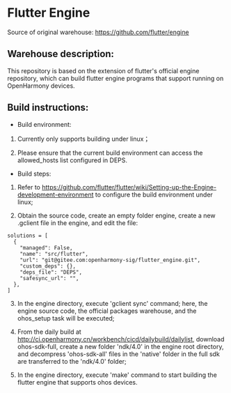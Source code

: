 Flutter Engine
===============

Source of original warehouse: https://github.com/flutter/engine

## Warehouse description:
This repository is based on the extension of flutter's official engine repository, which can build flutter engine programs that support running on OpenHarmony devices.

## Build instructions:

* Build environment:
1. Currently only supports building under linux；

2. Please ensure that the current build environment can access the allowed_hosts list configured in DEPS.

* Build steps:
1. Refer to https://github.com/flutter/flutter/wiki/Setting-up-the-Engine-development-environment to configure the build environment under linux;

2. Obtain the source code, create an empty folder engine, create a new .gclient file in the engine, and edit the file:
```
solutions = [
  {
    "managed": False,
    "name": "src/flutter",
    "url": "git@gitee.com:openharmony-sig/flutter_engine.git",
    "custom_deps": {},
    "deps_file": "DEPS",
    "safesync_url": "",
  },
]
```

3. In the engine directory, execute 'gclient sync' command; here, the engine source code, the official packages warehouse, and the ohos_setup task will be executed;

4. From the daily build at http://ci.openharmony.cn/workbench/cicd/dailybuild/dailylist, download ohos-sdk-full, create a new folder 'ndk/4.0' in the engine root directory, and decompress 'ohos-sdk-all' files in the 'native' folder in the full sdk are transferred to the 'ndk/4.0' folder;

5. In the engine directory, execute 'make' command to start building the flutter engine that supports ohos devices.